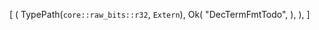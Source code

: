 [
    (
        TypePath(`core::raw_bits::r32`, `Extern`),
        Ok(
            "DecTermFmtTodo",
        ),
    ),
]